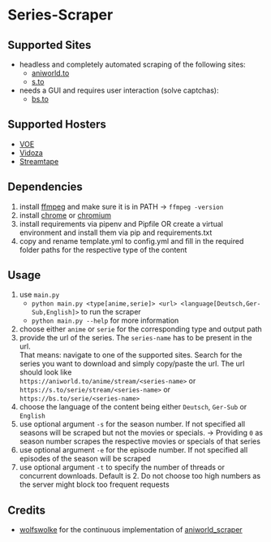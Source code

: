# Series-Scraper

## Supported Sites
- headless and completely automated scraping of the following sites:
  - [aniworld.to](https://aniworld.to)
  - [s.to](https://s.to)
- needs a GUI and requires user interaction (solve captchas):
  - [bs.to](https://bs.to)

## Supported Hosters
- [VOE](https://voe.sx)
- [Vidoza](https://vidoza.net)
- [Streamtape](https://streamtape.com)

## Dependencies

1. install [ffmpeg](https://ffmpeg.org/download.html) and make sure it is in PATH -> `ffmpeg -version`
2. install [chrome](https://www.google.com/chrome/) or [chromium](https://www.chromium.org/getting-involved/download-chromium/)
3. install requirements via pipenv and Pipfile OR create a virtual environment and install them via pip and requirements.txt
4. copy and rename template.yml to config.yml and fill in the required folder paths for the respective type of the content

## Usage
1. use `main.py`
    - `python main.py <type[anime,serie]> <url> <language[Deutsch,Ger-Sub,English]>` to run the scraper
    - `python main.py --help` for more information
2. choose either `anime` or `serie` for the corresponding type and output path
3. provide the url of the series. The `series-name` has to be present in the url.  
That means: navigate to one of the supported sites. Search for the series you want to download and simply copy/paste the url. The url should look like  
`https://aniworld.to/anime/stream/<series-name>` or  
`https://s.to/serie/stream/<series-name>` or  
`https://bs.to/serie/<series-name>`
4. choose the language of the content being either `Deutsch`, `Ger-Sub` or `English`
5. use optional argument `-s` for the season number. If not specified all seasons will be scraped but not the movies or specials. -> Providing `0` as season number scrapes the respective movies or specials of that series
6. use optional argument `-e` for the episode number. If not specified all episodes of the season will be scraped
7. use optional argument `-t` to specify the number of threads or concurrent downloads. Default is 2. Do not choose too high numbers as the server might block too frequent requests

## Credits
- [wolfswolke](https://github.com/wolfswolke) for the continuous implementation of [aniworld_scraper](https://github.com/wolfswolke/aniworld_scraper)
